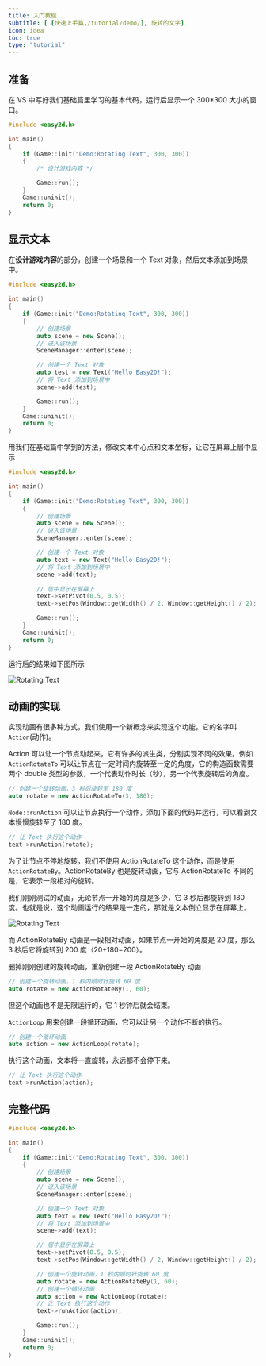 ```yaml
---
title: 入门教程
subtitle: [ [快速上手篇,/tutorial/demo/], 旋转的文字]
icon: idea
toc: true
type: "tutorial"
---
```


## 准备

在 VS 中写好我们基础篇里学习的基本代码，运行后显示一个 300*300 大小的窗口。

```cpp
#include <easy2d.h>

int main()
{
    if (Game::init("Demo:Rotating Text", 300, 300))
    {
        /* 设计游戏内容 */

        Game::run();
    }
    Game::uninit();
    return 0;
}
```

## 显示文本

在**设计游戏内容**的部分，创建一个场景和一个 Text 对象，然后文本添加到场景中。

```cpp
#include <easy2d.h>

int main()
{
    if (Game::init("Demo:Rotating Text", 300, 300))
    {
        // 创建场景
        auto scene = new Scene();
        // 进入该场景
        SceneManager::enter(scene);

        // 创建一个 Text 对象
        auto test = new Text("Hello Easy2D!");
        // 将 Text 添加到场景中
        scene->add(test);

        Game::run();
    }
    Game::uninit();
    return 0;
}
```

用我们在基础篇中学到的方法，修改文本中心点和文本坐标，让它在屏幕上居中显示

```cpp
#include <easy2d.h>

int main()
{
    if (Game::init("Demo:Rotating Text", 300, 300))
    {
        // 创建场景
        auto scene = new Scene();
        // 进入该场景
        SceneManager::enter(scene);

        // 创建一个 Text 对象
        auto text = new Text("Hello Easy2D!");
        // 将 Text 添加到场景中
        scene->add(text);

        // 居中显示在屏幕上
        text->setPivot(0.5, 0.5);
        text->setPos(Window::getWidth() / 2, Window::getHeight() / 2);

        Game::run();
    }
    Game::uninit();
    return 0;
}
```

运行后的结果如下图所示

![Rotating Text](/assets/images/tutorial/demo/rotating-text/1.png)

## 动画的实现

实现动画有很多种方式，我们使用一个新概念来实现这个功能，它的名字叫 `Action`(动作)。

Action 可以让一个节点动起来，它有许多的派生类，分别实现不同的效果。例如 `ActionRotateTo` 可以让节点在一定时间内旋转至一定的角度，它的构造函数需要两个 double 类型的参数，一个代表动作时长（秒），另一个代表旋转后的角度。

```cpp
// 创建一个旋转动画，3 秒后旋转至 180 度
auto rotate = new ActionRotateTo(3, 180);
```

`Node::runAction` 可以让节点执行一个动作，添加下面的代码并运行，可以看到文本慢慢旋转至了 180 度。

```cpp
// 让 Text 执行这个动作
text->runAction(rotate);
```

为了让节点不停地旋转，我们不使用 ActionRotateTo 这个动作，而是使用 `ActionRotateBy`。ActionRotateBy 也是旋转动画，它与 ActionRotateTo 不同的是，它表示一段相对的旋转。

我们刚刚测试的动画，无论节点一开始的角度是多少，它 3 秒后都旋转到 180 度。也就是说，这个动画运行的结果是一定的，那就是文本倒立显示在屏幕上。

![Rotating Text](/assets/images/tutorial/demo/rotating-text/2.png)

而 ActionRotateBy 动画是一段相对动画，如果节点一开始的角度是 20 度，那么 3 秒后它将旋转到 200 度（20+180=200）。

删掉刚刚创建的旋转动画，重新创建一段 ActionRotateBy 动画

```cpp
// 创建一个旋转动画，1 秒内顺时针旋转 60 度
auto rotate = new ActionRotateBy(1, 60);
```

但这个动画也不是无限运行的，它 1 秒钟后就会结束。

`ActionLoop` 用来创建一段循环动画，它可以让另一个动作不断的执行。

```cpp
// 创建一个循环动画
auto action = new ActionLoop(rotate);
```

执行这个动画，文本将一直旋转，永远都不会停下来。

```cpp
// 让 Text 执行这个动作
text->runAction(action);
```

## 完整代码

```cpp
#include <easy2d.h>

int main()
{
    if (Game::init("Demo:Rotating Text", 300, 300))
    {
        // 创建场景
        auto scene = new Scene();
        // 进入该场景
        SceneManager::enter(scene);

        // 创建一个 Text 对象
        auto text = new Text("Hello Easy2D!");
        // 将 Text 添加到场景中
        scene->add(text);

        // 居中显示在屏幕上
        text->setPivot(0.5, 0.5);
        text->setPos(Window::getWidth() / 2, Window::getHeight() / 2);

        // 创建一个旋转动画，1 秒内顺时针旋转 60 度
        auto rotate = new ActionRotateBy(1, 60);
        // 创建一个循环动画
        auto action = new ActionLoop(rotate);
        // 让 Text 执行这个动作
        text->runAction(action);

        Game::run();
    }
    Game::uninit();
    return 0;
}
```